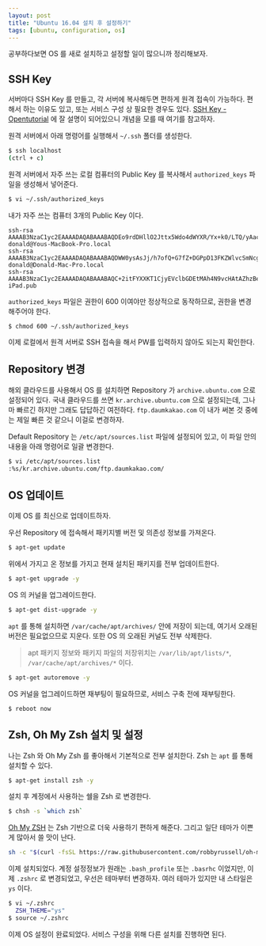 ```yaml
---
layout: post
title: "Ubuntu 16.04 설치 후 설정하기"
tags: [ubuntu, configuration, os]
---
```


공부하다보면 OS 를 새로 설치하고 설정할 일이 많으니까 정리해보자.

## SSH Key

서버마다 SSH Key 를 만들고, 각 서버에 복사해두면 편하게 원격 접속이 가능하다. 편해서 하는 이유도 있고, 또는 서비스 구성 상 필요한 경우도 있다. [SSH Key - Opentutorial](https://opentutorials.org/module/432/3742) 에 잘 설명이 되어있으니 개념을 모를 때 여기를 참고하자.

원격 서버에서 아래 명령어를 실행해서 `~/.ssh` 폴더를 생성한다.

```bash
$ ssh localhost
(ctrl + c)
```

원격 서버에서 자주 쓰는 로컬 컴퓨터의 Public Key 를 복사해서 `authorized_keys` 파일을 생성해서 넣어준다.

```bash
$ vi ~/.ssh/authorized_keys
```

내가 자주 쓰는 컴퓨터 3개의 Public Key 이다.

```
ssh-rsa AAAAB3NzaC1yc2EAAAADAQABAAABAQDEo9rdDHllO2Jttx5Wdo4dWYXR/Yx+k0/LTQ/yAachbl89+T2rIMMH/5svV/7ddlxoDhGF7gCriJMxDfNuPBvtuoN4xfCzvHdNs1kEJLOOG5L59dAz9gOTrheGlJYug6JvnxQZyjGZb2HvvqKWfWlR3l+8nWKwhu9CrjHL3hMlzdBlYuHahVVAtQ7Ypykbgv0oTjJ7e+L99Si9fbGYU+c0pmPGoO49yYqV5URSPbPLiDQyVPx8YM69G1/1jfsuXHHa5OSBNO9Ask5NG7vOdb03cwX4wW4mvxqrdNhSBnuZZSTYOIoG8moef/q2a6es2R4ZId6B59QM28m9xQ1mdDDD donald@Yous-MacBook-Pro.local
ssh-rsa AAAAB3NzaC1yc2EAAAADAQABAAABAQDWW0ysAsJj/h7ofQ+G7fZ+DGPpD13FKZWlvcSmNcgSOtNl0f9Q83nHE9RVfYTYkH6+FXrfBKdi/haJgxvkHHBWEezGuYioksPFQdMoKxWK/We3ND14Th5TpIRNnlDr510qmvDxDCeYmccv8+YU8AGZzLXPaql4CT44+qjlsTXTlcM2woSqLNgQij0ck+8RmcnMWIf1PD7JqOPDnriloo5vB/FjoN75M9F85m7nEm7XrCGXQWjocEyijFYWgUE9gqigsFOk2yghOgoEIx7pPELtmHIXuGuG5HIUJbaIHOokos0nGhlvTpkHzWUaiS5WFnoJJFTGW1dFjnhaOKGtCtMH donald@Donald-Mac-Pro.local
ssh-rsa AAAAB3NzaC1yc2EAAAADAQABAAABAQC+2itFYXXKT1CjyEVclbGDEtMAh4N9vcHAtAZhzBe5f236i1qI2RldfaudnCzGNiZwBfVa+ATv07NAB6NrKU/3R/cEKcQ5SwL7qvMp8GmlRh43uasP7kFea2cP++JZ2YxE1Wa2M/Dymn9VUTgJKoA5Mljlu+cNfMh6xyCjnJqvlFl607/v1JlDFpezGlw42QjYD2cl48RLZqEuMjgi2OFbdNotAsaoq7c+HRekf8Hi0B2/TBjijxJytayp+jZ1qyEm23bGc62t23rB5DaAAOsyt+KO0UUrr+KMWEFoQDLC932RTpagCld7hv/jBHg/+ajQwC0Jc0+3vZnozdSWAbin iPad.pub
```

`authorized_keys` 파일은 권한이 600 이여야만 정상적으로 동작하므로, 권한을 변경해주어야 한다.

```
$ chmod 600 ~/.ssh/authorized_keys
```

이제 로컬에서 원격 서버로 SSH 접속을 해서 PW를 입력하지 않아도 되는지 확인한다.

## Repository 변경

해외 클라우드를 사용해서 OS 를 설치하면 Repository 가 `archive.ubuntu.com` 으로 설정되어 있다. 국내 클라우드를 쓰면 `kr.archive.ubuntu.com` 으로 설정되는데, 그나마 빠르긴 하지만 그래도 답답하긴 여전하다. `ftp.daumkakao.com` 이 내가 써본 것 중에는 제일 빠른 것 같으니 이걸로 변경하자.

Default Repository 는 `/etc/apt/sources.list` 파일에 설정되어 있고, 이 파일 안의 내용을 아래 명령어로 일괄 변경한다.

```bash
$ vi /etc/apt/sources.list
:%s/kr.archive.ubuntu.com/ftp.daumkakao.com/
```

## OS 업데이트

이제 OS 를 최신으로 업데이트하자.

우선 Repository 에 접속해서 패키지별 버전 및 의존성 정보를 가져온다.

```bash
$ apt-get update
```

위에서 가지고 온 정보를 가지고 현재 설치된 패키지를 전부 업데이트한다.

```bash
$ apt-get upgrade -y
```

OS 의 커널을 업그레이드한다.

```bash
$ apt-get dist-upgrade -y
```

`apt` 를 통해 설치하면 `/var/cache/apt/archives/` 안에 저장이 되는데, 여기서 오래된 버전은 필요없으므로 지운다. 또한 OS 의 오래된 커널도 전부 삭제한다.

> apt 패키지 정보와 패키지 파일의 저장위치는 `/var/lib/apt/lists/*`, `/var/cache/apt/archives/*` 이다.

```bash
$ apt-get autoremove -y
```

OS 커널을 업그레이드하면 재부팅이 필요하므로, 서비스 구축 전에 재부팅한다.

```
$ reboot now
```

## Zsh, Oh My Zsh 설치 및 설정

나는 Zsh 와 Oh My Zsh 를 좋아해서 기본적으로 전부 설치한다. Zsh 는 `apt` 를 통해 설치할 수 있다.

```bash
$ apt-get install zsh -y
```

설치 후 계정에서 사용하는 쉘을 Zsh 로 변경한다.

```bash
$ chsh -s `which zsh`
```

[Oh My ZSH](https://github.com/robbyrussell/oh-my-zsh) 는 Zsh 기반으로 더욱 사용하기 편하게 해준다. 그리고 일단 테마가 이쁜게 많아서 쓸 맛이 난다.

```bash
sh -c "$(curl -fsSL https://raw.githubusercontent.com/robbyrussell/oh-my-zsh/master/tools/install.sh)"
```

이제 설치되었다. 계정 설정정보가 원래는 `.bash_profile` 또는 `.basrhc` 이었지만, 이제 `.zshrc` 로 변경되었고, 우선은 테마부터 변경하자. 여러 테마가 있지만 내 스타일은 `ys` 이다.

```bash
$ vi ~/.zshrc
  ZSH_THEME="ys"
$ source ~/.zshrc
```

이제 OS 설정이 완료되었다. 서비스 구성을 위해 다른 설치를 진행하면 된다.

